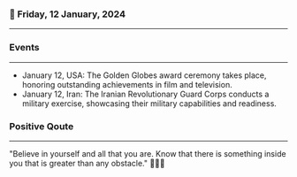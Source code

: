 ### 📅 Friday, 12 January, 2024
------
### Events
------
- January 12, USA: The Golden Globes award ceremony takes place, honoring outstanding achievements in film and television.
- January 12, Iran: The Iranian Revolutionary Guard Corps conducts a military exercise, showcasing their military capabilities and readiness.
### Positive Qoute
------
"Believe in yourself and all that you are. Know that there is something inside you that is greater than any obstacle." 💪🌟🔥

